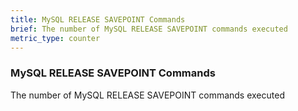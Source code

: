 ```yaml
---
title: MySQL RELEASE SAVEPOINT Commands
brief: The number of MySQL RELEASE SAVEPOINT commands executed
metric_type: counter
---
```

### MySQL RELEASE SAVEPOINT Commands

The number of MySQL RELEASE SAVEPOINT commands executed
